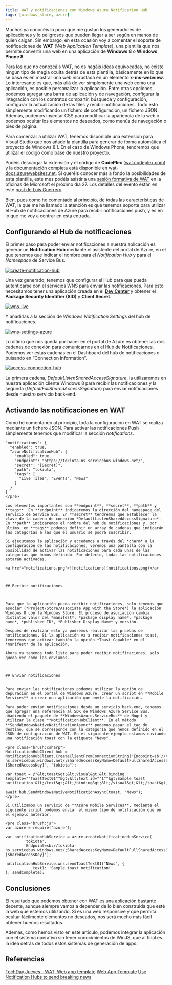 ```yaml
---
title: WAT y notificaciones con Windows Azure Notification Hub
tags: [windows_store, azure]
---
```

Muchos ya conocéis lo poco que me gustan los generadores de aplicaciones y lo peligrosos que pueden llegar a ser según en manos de quien caigan. Sin embargo, en esta ocasión voy a comentar el soporte de notificaciones de **WAT** (_Web Application Template_), una plantilla que nos permite convertir una web en una aplicación de **Windows 8** o **Windows Phone 8**.

Para los que no conozcáis WAT, no os hagáis ideas equivocadas, no existe ningún tipo de magia oculta detrás de esta plantilla, básicamente en lo que se basa es en mostrar una web incrustada en un elemento **x-ms-webview**. Lo interesante es que, más allá de ver simplemente una web como una aplicación, es posible personalizar la aplicación. Entre otras opciones, podemos agregar una barra de aplicación y de navegación, configurar la integración con los contratos compartir, búsqueda y configuración, configurar la actualización de las tiles y recibir notificaciones. Todo esto simplemente modificando un fichero de configuración, un fichero JSON. Además, podemos inyectar CSS para modificar la apariencia de la web o podemos ocultar los elementos no deseados, como menús de navegación o pies de página.

Para comenzar a utilizar WAT, tenemos disponible una extensión para Visual Studio que nos añade la plantilla para generar de forma automática el proyecto de Windows 8.1. En el caso de Windows Phone, tendremos que utilizar el código como base de nuestro proyecto.

Podéis descargar la extensión y el código de **CodePlex** ([wat.codeplex.com](http://wat.codeplex.com/)) y la documentación completa está disponible en [wat-docs.azurewebsites.net](http://wat-docs.azurewebsites.net/). Si queréis conocer más a fondo la posibilidades de esta plantilla, este mes podéis asistir a una [sesión formativa de WAT](https://msevents.microsoft.com/CUI/EventDetail.aspx?EventID=1032578107&Culture=es-ES&community=0) en la oficinas de Microsoft el próximo día 27. Los detalles del evento están en este [post de Luis Guerrero](http://blogs.msdn.com/b/esmsdn/archive/2014/01/28/techday-jueves-wat-web-app-template.aspx).

Bien, pues como he comentado al principio, de todas las características de WAT, la que me ha llamado la atención es que tenemos soporte para utilizar el Hub de notificaciones de Azure para recibir notificaciones push, y es en lo que me voy a centrar en esta entrada.

Configurando el Hub de notificaciones
-------------------------------------

El primer paso para poder enviar notificaciones a nuestra aplicación es generar un **Notification Hub** mediante el asistente del portal de Azure, en el que tenemos que indicar el nombre para el _Notification Hub_ y para el _Namespace_ de Service Bus.

[![create-notification-hub](create-notification-hub.png)](create-notification-hub.png)

Una vez generado, tenemos que configurar el Hub para que pueda autenticarse con el servicios WNS para enviar las notificaciones. Para esto necesitamos tener una aplicación creada en el **[Dev Center](https://appdev.microsoft.com/StorePortals/)** y obtener el **Package Security Identifier (SID)** y **Client Secret**.

[![wns-live](wns-live.png)](wns-live.png)

Y añadirlas a la sección de _Windows Notification Settings_ del hub de notificaciones.

[![wns-settings-azure](wns-settings-azure.png)](wns-settings-azure.png)

Lo último que nos queda por hacer en el portal de Azure es obtener las dos cadenas de conexión para comunicarnos en el Hub de Notificaciones. Podemos ver estas cadenas en el Dashboard del hub de notificaciones o pulsando en “Connection Information”.

[![access-connection-hub](access-connection-hub.png)](access-connection-hub.png)

La primera cadena, _DefaultListenSharedAccessSignature_, la utilizaremos en nuestra aplicación cliente Windows 8 para recibir las notificaciones y la segunda (_DefaultFullSharedAccessSignature_) para enviar notificaciones desde nuestro servicio back-end.

Activando las notificaciones en WAT
-----------------------------------

Como he comentando al principio, toda la configuración en WAT se realiza mediante un fichero JSON. Para activar las notificaciones Push simplemente tenemos que modificar la sección _notifications_.

    "notifications": {
      "enabled": true,
      "azureNotificationHub": {
        "enabled": true,
        "endpoint": "https://tokiota-ns.servicebus.windows.net/",
        "secret": "[Secret]",
        "path": "tokiota",
        "tags": [
          "Live Tiles", "Events", "News"
        ]
      }
    }
    </pre>
    
    Los elementos importantes son **endpoint**, **secret**, **path** y **tags**. En **endpoint** indicaremos la dirección del namespace del servicio de Service Bus. En **secret** tendremos que establecer la clave de la cadena de conexión *DefaultListenSharedAccessSignature*. En **path** indicaremos el nombre del hub de notificaciones y, por último, en **tags** podemos definir un array de cadenas que indicarán las categorías a las que el usuario se podrá suscribir. 
    
    Si ejecutamos la aplicación y accedemos a través del *charm* a la configuración de las notificaciones, veremos una pantalla con la posibilidad de activar las notificaciones para cada unas de las categorías que hemos definido. Por defecto, todas las notificaciones estarán activadas. 
    
    <a href="notifications.png">![notifications](notifications.png)</a>
    
    
    
    ## Recibir notificaciones
    
    
    
    Para que la aplicación pueda recibir notificaciones, solo tenemos que asociar (*Project/Store/Associate App with the Store*) la aplicación Windows 8 con la Windows Store. El proceso de asociación cambia distintos valor del *manifest*: *package display name*, *package name*, *published ID*, *Publisher Display Name* y versión.
    
    Después de realizar esto ya podremos realizar las pruebas de notificaciones. Si la aplicación va a recibir notificaciones toast, tendremos que activar también la opción *Toast Capable* en el *manifest* de la aplicación.
    
    Ahora ya tenemos todo listo para poder recibir notificaciones, solo queda ver cómo las enviamos.
    
    
    
    ## Enviar notificaciones
    
    
    Para enviar las notificaciones podemos utilizar la opción de depuración en el portal de Windows Azure, crear un script en **Mobile Services** o crear una aplicación que envíe la notificación. 
    
    Para poder enviar notificaciones desde un servicio back-end, tenemos que agregar una referencia al SDK de Windows Azure Service Bus, añadiendo el paquete de **WindowsAzure.ServiceBus** de Nuget y utilizar la clase **NotificationHubClient**. En el método **SendWindowsNativeNotificationAsync** podemos pasar el tag de destino, que se corresponde con la categoría que hemos definido en el JSON de configuración de WAT. En el siguiente ejemplo estamos enviando una notificación toast con la etiqueta "News".
    
    <pre class="brush:csharp">
    NotificationHubClient hub = NotificationHubClient.CreateClientFromConnectionString("Endpoint=sb://tokiota-ns.servicebus.windows.net/;SharedAccessKeyName=DefaultFullSharedAccessSignature;SharedAccessKey=[SharedAccessKey]", "tokiota");
    
    var toast = @"&lt;toast&gt;&lt;visual&gt;&lt;binding template=""ToastText01""&gt;&lt;text id=""1""&gt;Sample toast notification!&lt;/text&gt;&lt;/binding&gt;&lt;/visual&gt;&lt;/toast&gt;";
    
    await hub.SendWindowsNativeNotificationAsync(toast, "News");
    </pre>
    
    Si utilizamos un servicio de **Azure Mobile Services**, mediante el siguiente script podemos enviar el mismo tipo de notificación que en el ejemplo anterior.
    
    <pre class="brush:js">
    var azure = require('azure');
    
    var notificationHubService = azure.createNotificationHubService(
            'tokiota', 
            'Endpoint=sb://tokiota-ns.servicebus.windows.net/;SharedAccessKeyName=DefaultFullSharedAccessSignature;SharedAccessKey=[SharedAccessKey]');
    
    notificationHubService.wns.sendToastText01("News", {
                text1: 'Sample toast notification!'
    }, sendComplete);
    

Conclusiones
------------

El resultado que podemos obtener con WAT es una aplicación bastante decente, aunque siempre vamos a depender de lo bien construida que esté la web que estemos utilizando. Si es una web responsive y que permita ocultar fácilmente elementos no deseados, nos será mucho más fácil obtener buenos resultados.

Además, como hemos visto en este artículo, podemos integrar la aplicación con el sistema operativo sin tener conocimientos de WinJS, que al final es la idea detrás de todos estos sistemas de generación de apps.

Referencias
-----------

[TechDay Jueves - WAT, Web app template](http://blogs.msdn.com/b/esmsdn/archive/2014/01/28/techday-jueves-wat-web-app-template.aspx) 
[Web App Template](http://wat.codeplex.com/) 
[Use Notification Hubs to send breaking news](http://www.windowsazure.com/en-us/documentation/articles/notification-hubs-windows-store-dotnet-send-breaking-news/?fb=es-es)

